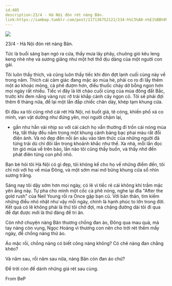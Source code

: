 ```yaml
---
id:405
description:23/4 - Hà Nội đón rét nàng Bân.
link:https://iambep.tumblr.com/post/117136752121/234-h%C3%A0-n%E1%BB%99i-%C4%91%C3%B3n-r%C3%A9t-n%C3%A0ng-b%C3%A2n-t%E1%BB%A9c-l%C3%A0-bu%E1%BB%95i-s%C3%A1ng
---
```


![](https://64.media.tumblr.com/13c00964a7efd27ad0916f9041e8eba9/tumblr_nn8naqQffs1u3a9rjo1_540.jpg)

23/4 - Hà Nội đón rét nàng Bân.

Tức là buổi sáng bạn ngó ra cửa, thấy mưa lây phây, chuông gió kêu leng
keng nhè nhẹ và sương giăng như một hơi thở dịu dàng của một người con gái.

Tôi luôn thấy thích, và cũng luôn thấy tiếc khi đón đợt lạnh cuối cùng này
về trong năm. Thích cái cảm giác đang mặc áo mùa hè, phải co ro đi lấy thêm
một áo khoác mỏng, cà phê đượm hơn, điếu thuốc cháy dở bỗng ngon hơn mọi
ngày rất nhiều. Tiếc vì đây là lời chào cuối cùng của mùa đông đất Bắc,
trước khi đem nắng vàng rực rỡ trải khắp cành cây ngọn cỏ. Tôi sẽ phải đợi
thêm 6 tháng nữa, để lại một lần đắp chiếc chăn dày, khép tạm khung cửa.

Đi đâu xa tôi cũng nhớ cái rét Hà Nội, nó buốt giá, tê cóng, khiến phố xá
co mình, vạn vật dường như đứng yên, mọi người chậm lại,

- gần như hẳn vài nhịp so với cái cách họ vẫn thường đi trốn cái nóng mùa
Hạ, tất thảy đều nằm trong một khung cảnh bàng bạc phai màu rất đỗi điện
ảnh. Và nó đẹp đến nỗi ăn sâu vào tâm thức của những người đã từng trải
dù chỉ đôi lần trong khoảnh khắc như thế. Xa nhà, mỗi lần đọc tin gió mùa
về trên báo, lần nào tôi cũng thấy buồn, và thấy nhớ đến phát điên từng
con phố nhỏ.

Bạn bè hỏi tôi Hà Nội có gì đẹp, tôi không kể cho họ về những điểm đến,
tôi chỉ nói với họ về mùa Đông, và một sớm mai mở bừng khung cửa sổ nhìn
sương trắng.

Sáng nay tôi dậy sớm hơn mọi ngày, có lẽ vì tiếc rẻ cái không khí trầm mặc
yên ắng này. Tự pha cho mình một cốc cà phê nóng, nghe lại đĩa "After the
gold rush" của Neil Young rồi ra Once gặp bạn cũ. Với bản thân, tìm kiếm
những điều nhỏ nhặt như vậy mỗi ngày, chính là hạnh phúc to lớn trong đời.
Kết quả có lẽ không phải là thứ tôi chờ đợi, mà chặng đường dài tôi đi qua
để đạt được mới là thứ đáng để tri ân.

Còn nhớ chuyện nàng Bân thương chồng đan áo, Đông qua mau quá, mà tay nàng
còn vụng, Ngọc Hoàng vì thương con nên cho trời rét thêm mấy ngày, để chồng
nàng thử áo.

Áo mặc rồi, chồng nàng có biết công nàng không? Có chê nàng đan chẳng khéo?

Và năm sau, rồi năm sau nữa, nàng Bân còn đan áo chứ?

Để trời còn để dành những giá rét sau cùng.

From BeP